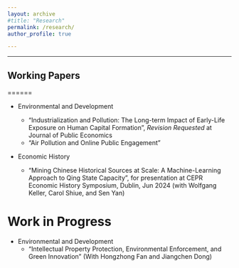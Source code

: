 ```yaml
---
layout: archive
#title: "Research"
permalink: /research/
author_profile: true

---
```


---
Working Papers
---
======
* Environmental and Development
  * “Industrialization and Pollution: The Long-term Impact of Early-Life Exposure on Human Capital Formation”, *Revision Requested* at Journal of Public Economics
  * “Air Pollution and Online Public Engagement”


* Economic History
  * “Mining Chinese Historical Sources at Scale: A Machine-Learning Approach to Qing State Capacity”, for presentation at CEPR Economic History Symposium, Dublin, Jun 2024 (with Wolfgang Keller, Carol Shiue, and Sen Yan)

Work in Progress
======
* Environmental and Development
  * “Intellectual Property Protection, Environmental Enforcement, and Green Innovation” (With Hongzhong Fan and Jiangchen Dong)

